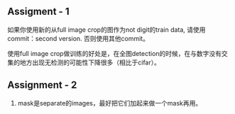 ## Assigment - 1
如果你使用新的从full image crop的图作为not digit的train data, 请使用commit：second version.
否则使用其他commit。

使用full image crop做训练的好处是，在全图detection的时候，在与数字没有交集的地方出现无检测的可能性下降很多（相比于cifar）。


## Assignment - 2
1. mask是separate的images，最好把它们加起来做一个mask再用。
